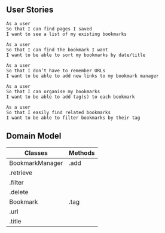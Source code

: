 User Stories
------------

```
As a user
So that I can find pages I saved
I want to see a list of my existing bookmarks

As a user
So that I can find the bookmark I want
I want to be able to sort my bookmarks by date/title

As a user
So that I don’t have to remember URLs
I want to be able to add new links to my bookmark manager

As a user
So that I can organise my bookmarks
I want to be able to add tag(s) to each bookmark

As a user
So that I easily find related bookmarks
I want to be able to filter bookmarks by their tag
```

Domain Model
------------

Classes | Methods
----|----
BookmarkManager | .add
  | .retrieve
  | .filter
  | .delete
Bookmark | .tag
  | .url
  | .title
